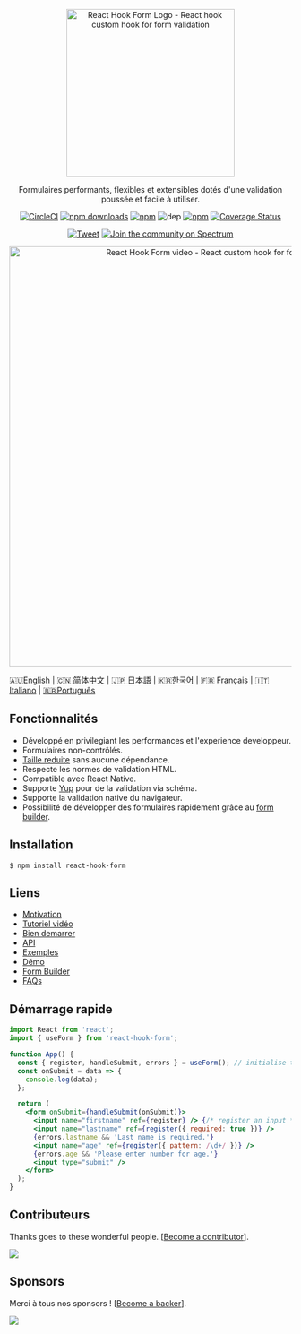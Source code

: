 <div align="center">
    <p align="center">
        <a href="https://react-hook-form.com" title="React Hook Form - Simple React forms validation">
            <img src="https://raw.githubusercontent.com/bluebill1049/react-hook-form/master/website/logo.png" alt="React Hook Form Logo - React hook custom hook for form validation" width="300px" />
        </a>
    </p>
</div>

<p align="center">Formulaires performants, flexibles et extensibles dotés d'une validation poussée et facile à utiliser.</p>

<div align="center">

[![CircleCI](https://badgen.net/circleci/github/react-hook-form/react-hook-form)](https://circleci.com/gh/react-hook-form/react-hook-form)
[![npm downloads](https://img.shields.io/npm/dm/react-hook-form.svg?style=flat-square)](https://www.npmjs.com/package/react-hook-form)
[![npm](https://img.shields.io/npm/dt/react-hook-form.svg?style=flat-square)](https://www.npmjs.com/package/react-hook-form)
![dep](https://badgen.net/david/dep/bluebill1049/react-hook-form)
[![npm](https://badgen.net/bundlephobia/minzip/react-hook-form)](https://badgen.net/bundlephobia/minzip/react-hook-form)
[![Coverage Status](https://coveralls.io/repos/github/bluebill1049/react-hook-form/badge.svg?branch=master)](https://coveralls.io/github/bluebill1049/react-hook-form?branch=master)

[![Tweet](https://img.shields.io/twitter/url/http/shields.io.svg?style=social)](https://twitter.com/intent/tweet?text=React+hooks+for+form+validation+without+the+hassle&url=https://github.com/bluebill1049/react-hook-form)&nbsp;[![Join the community on Spectrum](https://withspectrum.github.io/badge/badge.svg)](https://spectrum.chat/react-hook-form)

</div>

<div align="center">
    <p align="center">
        <a href="https://react-hook-form.com" title="React Hook Form - Simple React forms validation">
            <img src="https://raw.githubusercontent.com/bluebill1049/react-hook-form/master/website/example.gif" alt="React Hook Form video - React custom hook for form validation" width="750px" />
        </a>
    </p>
</div>

<a href="https://github.com/react-hook-form/react-hook-form">🇦🇺English</a> | <a href="./README.zh-CN.md">🇨🇳 简体中文</a> | <a href="./README.ja-JP.md">🇯🇵 日本語</a> | <a href="./README.ko-KR.md">🇰🇷한국어</a> | 🇫🇷 Français | <a href="./README.it-IT.md">🇮🇹Italiano</a> | <a href="./README.pt-BR.md">🇧🇷Português</a>

## Fonctionnalités

- Développé en privilegiant les performances et l'experience developpeur.
- Formulaires non-contrôlés.
- [Taille reduite](https://bundlephobia.com/result?p=react-hook-form@latest) sans aucune dépendance.
- Respecte les normes de validation HTML.
- Compatible avec React Native.
- Supporte [Yup](https://github.com/jquense/yup) pour de la validation via schéma.
- Supporte la validation native du navigateur.
- Possibilité de développer des formulaires rapidement grâce au [form builder](https://react-hook-form.com/form-builder).

## Installation

    $ npm install react-hook-form

## Liens

- [Motivation](https://medium.com/@bruce1049/form-validation-with-hook-in-3kb-c5414edf7d64)
- [Tutoriel vidéo](https://www.youtube.com/watch?v=-mFXqOaqgZk&t)
- [Bien demarrer](https://react-hook-form.com/get-started)
- [API](https://react-hook-form.com/api)
- [Exemples](https://github.com/bluebill1049/react-hook-form/tree/master/examples)
- [Démo](https://react-hook-form.com)
- [Form Builder](https://react-hook-form.com/form-builder)
- [FAQs](https://react-hook-form.com/faqs)

## Démarrage rapide

```jsx
import React from 'react';
import { useForm } from 'react-hook-form';

function App() {
  const { register, handleSubmit, errors } = useForm(); // initialise the hook
  const onSubmit = data => {
    console.log(data);
  };

  return (
    <form onSubmit={handleSubmit(onSubmit)}>
      <input name="firstname" ref={register} /> {/* register an input */}
      <input name="lastname" ref={register({ required: true })} />
      {errors.lastname && 'Last name is required.'}
      <input name="age" ref={register({ pattern: /\d+/ })} />
      {errors.age && 'Please enter number for age.'}
      <input type="submit" />
    </form>
  );
}
```

## Contributeurs

Thanks goes to these wonderful people. [[Become a contributor](CONTRIBUTING.md)].

<a href="https://github.com/react-hook-form/react-hook-form/graphs/contributors">
    <img src="https://opencollective.com/react-hook-form/contributors.svg?width=950" />
</a>

## Sponsors

Merci à tous nos sponsors ! [[Become a backer](https://opencollective.com/react-hook-form#backer)].

<a href="https://opencollective.com/react-hook-form#backers">
    <img src="https://opencollective.com/react-hook-form/backers.svg?width=950" />
</a>
